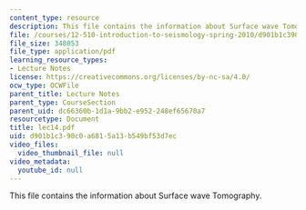 ```yaml
---
content_type: resource
description: This file contains the information about Surface wave Tomography.
file: /courses/12-510-introduction-to-seismology-spring-2010/d901b1c390c0a6815a13b549bf53d7ec_lec14.pdf
file_size: 348053
file_type: application/pdf
learning_resource_types:
- Lecture Notes
license: https://creativecommons.org/licenses/by-nc-sa/4.0/
ocw_type: OCWFile
parent_title: Lecture Notes
parent_type: CourseSection
parent_uid: dc66360b-1d1a-9bb2-e952-248ef65670a7
resourcetype: Document
title: lec14.pdf
uid: d901b1c3-90c0-a681-5a13-b549bf53d7ec
video_files:
  video_thumbnail_file: null
video_metadata:
  youtube_id: null
---
```

This file contains the information about Surface wave Tomography.
